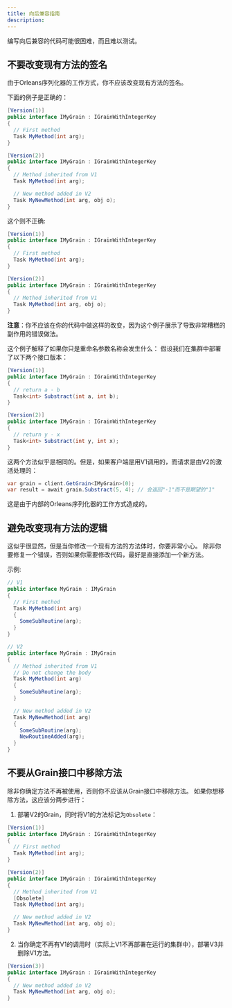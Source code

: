 ```yaml
---
title: 向后兼容指南
description: 
---
```


编写向后兼容的代码可能很困难，而且难以测试。

## 不要改变现有方法的签名

由于Orleans序列化器的工作方式，你不应该改变现有方法的签名。

下面的例子是正确的：

``` cs
[Version(1)]
public interface IMyGrain : IGrainWithIntegerKey
{
  // First method
  Task MyMethod(int arg);
}
```
``` cs
[Version(2)]
public interface IMyGrain : IGrainWithIntegerKey
{
  // Method inherited from V1
  Task MyMethod(int arg);

  // New method added in V2
  Task MyNewMethod(int arg, obj o);
}
```

这个则不正确:

``` cs
[Version(1)]
public interface IMyGrain : IGrainWithIntegerKey
{
  // First method
  Task MyMethod(int arg);
}
```
``` cs
[Version(2)]
public interface IMyGrain : IGrainWithIntegerKey
{
  // Method inherited from V1
  Task MyMethod(int arg, obj o);
}
```

**注意**：你不应该在你的代码中做这样的改变，因为这个例子展示了导致非常糟糕的副作用的错误做法。

这个例子解释了如果你只是重命名参数名称会发生什么：
假设我们在集群中部署了以下两个接口版本：

``` cs
[Version(1)]
public interface IMyGrain : IGrainWithIntegerKey
{
  // return a - b
  Task<int> Substract(int a, int b);
}
```
``` cs
[Version(2)]
public interface IMyGrain : IGrainWithIntegerKey
{
  // return y - x
  Task<int> Substract(int y, int x);
}
```

这两个方法似乎是相同的。但是，如果客户端是用V1调用的，而请求是由V2的激活处理的：

``` cs
var grain = client.GetGrain<IMyGrain>(0);
var result = await grain.Substract(5, 4); // 会返回"-1"而不是期望的"1"
```

这是由于内部的Orleans序列化器的工作方式造成的。

## 避免改变现有方法的逻辑

这似乎很显然，但是当你修改一个现有方法的方法体时，你要非常小心。
除非你要修复一个错误，否则如果你需要修改代码，最好是直接添加一个新方法。

示例:

``` cs
// V1
public interface MyGrain : IMyGrain
{
  // First method
  Task MyMethod(int arg)
  {
    SomeSubRoutine(arg);
  }
}
```
``` cs
// V2
public interface MyGrain : IMyGrain
{
  // Method inherited from V1
  // Do not change the body
  Task MyMethod(int arg)
  {
    SomeSubRoutine(arg);
  }

  // New method added in V2
  Task MyNewMethod(int arg)
  {
    SomeSubRoutine(arg);
    NewRoutineAdded(arg);
  }
}
```

## 不要从Grain接口中移除方法

除非你确定方法不再被使用，否则你不应该从Grain接口中移除方法。
如果你想移除方法，这应该分两步进行：

1. 部署V2的Grain，同时将V1的方法标记为`Obsolete`：

  ``` cs
  [Version(1)]
  public interface IMyGrain : IGrainWithIntegerKey
  {
    // First method
    Task MyMethod(int arg);
  }
  ```
  ``` cs
  [Version(2)]
  public interface IMyGrain : IGrainWithIntegerKey
  {
    // Method inherited from V1
    [Obsolete]
    Task MyMethod(int arg);

    // New method added in V2
    Task MyNewMethod(int arg, obj o);
  }
  ```

2. 当你确定不再有V1的调用时（实际上V1不再部署在运行的集群中），部署V3并删除V1方法。
  ``` cs
  [Version(3)]
  public interface IMyGrain : IGrainWithIntegerKey
  {
    // New method added in V2
    Task MyNewMethod(int arg, obj o);
  }
  ```
